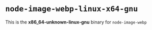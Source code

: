 # `node-image-webp-linux-x64-gnu`

This is the **x86_64-unknown-linux-gnu** binary for `node-image-webp`
